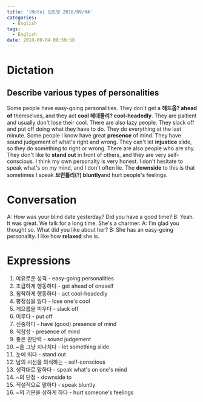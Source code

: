 ```yaml
---
title: '[Note] 입트영 2018/09/04'
categories:
  - English
tags:
  - English
date: 2018-09-04 08:59:58
---
```


# Dictation

## Describe various types of personalities

Some people have easy-going personalities. They don't get a **헤드옵? ahead of** themselves, and they act **cool 헤데들리? cool-headedly**. They are paitient and usually don't lose their cool. There are also lazy people. They slack off and put off doing what they have to do. They do everything at the last minute. Some people I know have great **presence** of mind. They have sound judgement of what's right and wrong. They can't let **injustice** slide, so they do something to right or wrong. There are also people who are shy. They don't like to **stand out** in front of others, and they are very self-conscious. I think my own personalty is very honest. I don't hesitate to speak what's on my mind, and I don't often lie. The **downside** to this is that sometimes I speak **브런틀리(?) bluntly**and hurt people's feelings.

# Conversation 

A: How was your blind date yesterday? Did you have a good time?
B: Yeah. It was great. We talk for a long time. She's a charmer.
A: I'm glad you thought so. What did you like about her?
B: She has an easy-going personality. I like how **relaxed** she is.


# Expressions

1. 여유로운 성격 - easy-going personalities
2. 조급하게 행동하다 - get ahead of oneself
3. 침착하게 행동하다 - act cool-headedly
4. 평정심을 잃다 - lose one's cool
5. 게으름을 피우다 - slack off
6. 미루다 - put off
7. 신중하다 - have (good) presence of mind
8. 칙참성 - presence of mind
9. 좋은 판단력 - sound judgement
10. ~을 그냥 지나치다 - let something slide
11. 눈에 띄다 - stand out
12. 남의 시선을 의식하는 - self-conscious
13. 생각대로 말하다 - speak what's on one's mind
14. ~의 단점 - downside to
15. 직설적으로 말하다 - speak bluntly
16. ~의 기분을 상하게 하다 - hurt someone's feelings